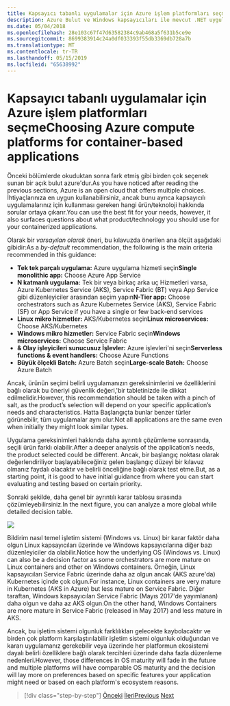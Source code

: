```yaml
---
title: Kapsayıcı tabanlı uygulamalar için Azure işlem platformları seçme
description: Azure Bulut ve Windows kapsayıcıları ile mevcut .NET uygulamalarını modernleştirme | Kapsayıcı tabanlı uygulamalar için Azure işlem platformlarını seçme
ms.date: 05/04/2018
ms.openlocfilehash: 28e103c67f47d63582384c9ab468a5f631b5ce9e
ms.sourcegitcommit: 8699383914c24a0df033393f55db3369db728a7b
ms.translationtype: MT
ms.contentlocale: tr-TR
ms.lasthandoff: 05/15/2019
ms.locfileid: "65638992"
---
```

# <a name="choosing-azure-compute-platforms-for-container-based-applications"></a><span data-ttu-id="1ec56-103">Kapsayıcı tabanlı uygulamalar için Azure işlem platformları seçme</span><span class="sxs-lookup"><span data-stu-id="1ec56-103">Choosing Azure compute platforms for container-based applications</span></span>

<span data-ttu-id="1ec56-104">Önceki bölümlerde okuduktan sonra fark etmiş gibi birden çok seçenek sunan bir açık bulut azure'dur.</span><span class="sxs-lookup"><span data-stu-id="1ec56-104">As you have noticed after reading the previous sections, Azure is an open cloud that offers multiple choices.</span></span> <span data-ttu-id="1ec56-105">İhtiyaçlarınıza en uygun kullanabilirsiniz, ancak bunu ayrıca kapsayıcılı uygulamalarınız için kullanması gereken hangi ürün/teknoloji hakkında sorular ortaya çıkarır.</span><span class="sxs-lookup"><span data-stu-id="1ec56-105">You can use the best fit for your needs, however, it also surfaces questions about what product/technology you should use for your containerized applications.</span></span>

<span data-ttu-id="1ec56-106">Olarak bir *varsayılan olarak* öneri, bu kılavuzda önerilen ana ölçüt aşağıdaki gibidir:</span><span class="sxs-lookup"><span data-stu-id="1ec56-106">As a *by-default* recommendation, the following is the main criteria recommended in this guidance:</span></span>

- <span data-ttu-id="1ec56-107">**Tek tek parçalı uygulama:** Azure uygulama hizmeti seçin</span><span class="sxs-lookup"><span data-stu-id="1ec56-107">**Single monolithic app:** Choose Azure App Service</span></span>
- <span data-ttu-id="1ec56-108">**N katmanlı uygulama:** Tek bir veya birkaç arka uç Hizmetleri varsa, Azure Kubernetes Service (AKS), Service Fabric (BT) veya App Service gibi düzenleyiciler arasından seçim yapın</span><span class="sxs-lookup"><span data-stu-id="1ec56-108">**N-Tier app:** Choose orchestrators such as Azure Kubernetes Service (AKS), Service Fabric (SF) or App Service if you have a single or few back-end services</span></span>
- <span data-ttu-id="1ec56-109">**Linux mikro hizmetler:** AKS/Kubernetes seçin</span><span class="sxs-lookup"><span data-stu-id="1ec56-109">**Linux microservices:** Choose AKS/Kubernetes</span></span>
- <span data-ttu-id="1ec56-110">**Windows mikro hizmetler:** Service Fabric seçin</span><span class="sxs-lookup"><span data-stu-id="1ec56-110">**Windows microservices:** Choose Service Fabric</span></span>
- <span data-ttu-id="1ec56-111">**& Olay işleyicileri sunucusuz İşlevler:** Azure işlevleri'ni seçin</span><span class="sxs-lookup"><span data-stu-id="1ec56-111">**Serverless functions & event handlers:** Choose Azure Functions</span></span>
- <span data-ttu-id="1ec56-112">**Büyük ölçekli Batch:** Azure Batch seçin</span><span class="sxs-lookup"><span data-stu-id="1ec56-112">**Large-scale Batch:** Choose Azure Batch</span></span>

<span data-ttu-id="1ec56-113">Ancak, ürünün seçimi belirli uygulamanızın gereksinimlerini ve özelliklerini bağlı olarak bu öneriyi güvenlik değeri,'bir tabletinizde ile dikkat edilmelidir.</span><span class="sxs-lookup"><span data-stu-id="1ec56-113">However, this recommendation should be taken with a pinch of salt, as the product’s selection will depend on your specific application’s needs and characteristics.</span></span> <span data-ttu-id="1ec56-114">Hatta Başlangıçta bunlar benzer türler görünebilir, tüm uygulamalar aynı olur.</span><span class="sxs-lookup"><span data-stu-id="1ec56-114">Not all applications are the same even when initially they might look similar types.</span></span>

<span data-ttu-id="1ec56-115">Uygulama gereksinimleri hakkında daha ayrıntılı çözümleme sonrasında, seçili ürün farklı olabilir.</span><span class="sxs-lookup"><span data-stu-id="1ec56-115">After a deeper analysis of the application’s needs, the product selected could be different.</span></span> <span data-ttu-id="1ec56-116">Ancak, bir başlangıç noktası olarak değerlendiriliyor başlayabileceğiniz gelen başlangıç düzeyi bir kılavuz olmanız faydalı olacaktır ve belirli önceliğine bağlı olarak test etme.</span><span class="sxs-lookup"><span data-stu-id="1ec56-116">But, as a starting point, it is good to have initial guidance from where you can start evaluating and testing based on certain priority.</span></span>

<span data-ttu-id="1ec56-117">Sonraki şekilde, daha genel bir ayrıntılı karar tablosu sırasında çözümleyebilirsiniz.</span><span class="sxs-lookup"><span data-stu-id="1ec56-117">In the next figure, you can analyze a more global while detailed decision table.</span></span>

![](./media/image8.5.png)

<span data-ttu-id="1ec56-118">Bildirim nasıl temel işletim sistemi (Windows vs. Linux) bir karar faktör daha olgun Linux kapsayıcıları üzerinde ve Windows kapsayıcılarına diğer bazı düzenleyiciler da olabilir.</span><span class="sxs-lookup"><span data-stu-id="1ec56-118">Notice how the underlying OS (Windows vs. Linux) can also be a decision factor as some orchestrators are more mature on Linux containers and other on Windows containers.</span></span> <span data-ttu-id="1ec56-119">Örneğin, Linux kapsayıcıları Service Fabric üzerinde daha az olgun ancak (AKS azure'da) Kubernetes içinde çok olgun.</span><span class="sxs-lookup"><span data-stu-id="1ec56-119">For instance, Linux containers are very mature in Kubernetes (AKS in Azure) but less mature on Service Fabric.</span></span> <span data-ttu-id="1ec56-120">Diğer taraftan, Windows kapsayıcıları Service Fabric (Mayıs 2017'de yayımlanan) daha olgun ve daha az AKS olgun.</span><span class="sxs-lookup"><span data-stu-id="1ec56-120">On the other hand, Windows Containers are more mature in Service Fabric (released in May 2017) and less mature in AKS.</span></span>

<span data-ttu-id="1ec56-121">Ancak, bu işletim sistemi olgunluk farklılıkları gelecekte kaybolacaktır ve birden çok platform karşılaştırılabilir işletim sistemi olgunluk olduğundan ve kararı uygulamanız gerekebilir veya üzerinde her platformun ekosistemi dayalı belirli özelliklere bağlı olarak tercihleri üzerinde daha fazla düzenleme nedenleri.</span><span class="sxs-lookup"><span data-stu-id="1ec56-121">However, those differences in OS maturity will fade in the future and multiple platforms will have comparable OS maturity and the decision will lay more on preferences based on specific features your application might need or based on each platform's ecosystem reasons.</span></span>

> [!div class="step-by-step"]
> <span data-ttu-id="1ec56-122">[Önceki](when-to-deploy-windows-containers-to-azure-container-service-kubernetes.md)
> [İleri](build-resilient-services-ready-for-the-cloud-embrace-transient-failures-in-the-cloud.md)</span><span class="sxs-lookup"><span data-stu-id="1ec56-122">[Previous](when-to-deploy-windows-containers-to-azure-container-service-kubernetes.md)
[Next](build-resilient-services-ready-for-the-cloud-embrace-transient-failures-in-the-cloud.md)</span></span>
